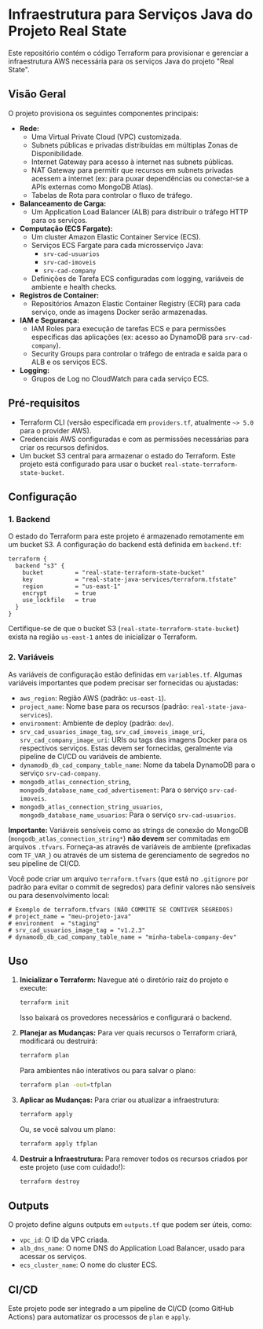 # Infraestrutura para Serviços Java do Projeto Real State

Este repositório contém o código Terraform para provisionar e gerenciar a infraestrutura AWS necessária para os serviços Java do projeto "Real State".

## Visão Geral

O projeto provisiona os seguintes componentes principais:

*   **Rede:**
    *   Uma Virtual Private Cloud (VPC) customizada.
    *   Subnets públicas e privadas distribuídas em múltiplas Zonas de Disponibilidade.
    *   Internet Gateway para acesso à internet nas subnets públicas.
    *   NAT Gateway para permitir que recursos em subnets privadas acessem a internet (ex: para puxar dependências ou conectar-se a APIs externas como MongoDB Atlas).
    *   Tabelas de Rota para controlar o fluxo de tráfego.
*   **Balanceamento de Carga:**
    *   Um Application Load Balancer (ALB) para distribuir o tráfego HTTP para os serviços.
*   **Computação (ECS Fargate):**
    *   Um cluster Amazon Elastic Container Service (ECS).
    *   Serviços ECS Fargate para cada microsserviço Java:
        *   `srv-cad-usuarios`
        *   `srv-cad-imoveis`
        *   `srv-cad-company`
    *   Definições de Tarefa ECS configuradas com logging, variáveis de ambiente e health checks.
*   **Registros de Container:**
    *   Repositórios Amazon Elastic Container Registry (ECR) para cada serviço, onde as imagens Docker serão armazenadas.
*   **IAM e Segurança:**
    *   IAM Roles para execução de tarefas ECS e para permissões específicas das aplicações (ex: acesso ao DynamoDB para `srv-cad-company`).
    *   Security Groups para controlar o tráfego de entrada e saída para o ALB e os serviços ECS.
*   **Logging:**
    *   Grupos de Log no CloudWatch para cada serviço ECS.

## Pré-requisitos

*   Terraform CLI (versão especificada em `providers.tf`, atualmente `~> 5.0` para o provider AWS).
*   Credenciais AWS configuradas e com as permissões necessárias para criar os recursos definidos.
*   Um bucket S3 central para armazenar o estado do Terraform. Este projeto está configurado para usar o bucket `real-state-terraform-state-bucket`.

## Configuração

### 1. Backend

O estado do Terraform para este projeto é armazenado remotamente em um bucket S3. A configuração do backend está definida em `backend.tf`:

```hcl
terraform {
  backend "s3" {
    bucket         = "real-state-terraform-state-bucket"
    key            = "real-state-java-services/terraform.tfstate"
    region         = "us-east-1"
    encrypt        = true
    use_lockfile   = true
  }
}
```

Certifique-se de que o bucket S3 (`real-state-terraform-state-bucket`) exista na região `us-east-1` antes de inicializar o Terraform.

### 2. Variáveis

As variáveis de configuração estão definidas em `variables.tf`. Algumas variáveis importantes que podem precisar ser fornecidas ou ajustadas:

*   `aws_region`: Região AWS (padrão: `us-east-1`).
*   `project_name`: Nome base para os recursos (padrão: `real-state-java-services`).
*   `environment`: Ambiente de deploy (padrão: `dev`).
*   `srv_cad_usuarios_image_tag`, `srv_cad_imoveis_image_uri`, `srv_cad_company_image_uri`: URIs ou tags das imagens Docker para os respectivos serviços. Estas devem ser fornecidas, geralmente via pipeline de CI/CD ou variáveis de ambiente.
*   `dynamodb_db_cad_company_table_name`: Nome da tabela DynamoDB para o serviço `srv-cad-company`.
*   `mongodb_atlas_connection_string`, `mongodb_database_name_cad_advertisement`: Para o serviço `srv-cad-imoveis`.
*   `mongodb_atlas_connection_string_usuarios`, `mongodb_database_name_usuarios`: Para o serviço `srv-cad-usuarios`.

**Importante:** Variáveis sensíveis como as strings de conexão do MongoDB (`mongodb_atlas_connection_string*`) **não devem** ser commitadas em arquivos `.tfvars`. Forneça-as através de variáveis de ambiente (prefixadas com `TF_VAR_`) ou através de um sistema de gerenciamento de segredos no seu pipeline de CI/CD.

Você pode criar um arquivo `terraform.tfvars` (que está no `.gitignore` por padrão para evitar o commit de segredos) para definir valores não sensíveis ou para desenvolvimento local:

```hcl
# Exemplo de terraform.tfvars (NÃO COMMITE SE CONTIVER SEGREDOS)
# project_name = "meu-projeto-java"
# environment  = "staging"
# srv_cad_usuarios_image_tag = "v1.2.3"
# dynamodb_db_cad_company_table_name = "minha-tabela-company-dev"
```

## Uso

1.  **Inicializar o Terraform:**
    Navegue até o diretório raiz do projeto e execute:
    ```bash
    terraform init
    ```
    Isso baixará os provedores necessários e configurará o backend.

2.  **Planejar as Mudanças:**
    Para ver quais recursos o Terraform criará, modificará ou destruirá:
    ```bash
    terraform plan
    ```
    Para ambientes não interativos ou para salvar o plano:
    ```bash
    terraform plan -out=tfplan
    ```

3.  **Aplicar as Mudanças:**
    Para criar ou atualizar a infraestrutura:
    ```bash
    terraform apply
    ```
    Ou, se você salvou um plano:
    ```bash
    terraform apply tfplan
    ```

4.  **Destruir a Infraestrutura:**
    Para remover todos os recursos criados por este projeto (use com cuidado!):
    ```bash
    terraform destroy
    ```

## Outputs

O projeto define alguns outputs em `outputs.tf` que podem ser úteis, como:
*   `vpc_id`: O ID da VPC criada.
*   `alb_dns_name`: O nome DNS do Application Load Balancer, usado para acessar os serviços.
*   `ecs_cluster_name`: O nome do cluster ECS.

## CI/CD

Este projeto pode ser integrado a um pipeline de CI/CD (como GitHub Actions) para automatizar os processos de `plan` e `apply`.